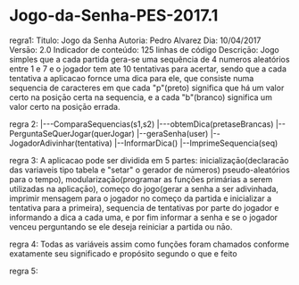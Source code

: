 # Jogo-da-Senha-PES-2017.1

regra1: Titulo: Jogo da Senha
        Autoria: Pedro Alvarez
        Dia: 10/04/2017
        Versāo: 2.0
        Indicador de conteúdo: 125 linhas de código
        Descriçāo: Jogo simples que a cada partida gera-se uma sequência de 4 numeros aleatórios entre 1 e 7 e o jogador tem ate
 10 tentativas para acertar, sendo que a cada tentativa a aplicacao fornce uma dica para ele, que consiste numa sequencia de
 caracteres em que cada "p"(preto) significa que há um valor certo na posiçāo certa na sequencia, e a cada "b"(branco) significa
 um valor certo na posiçāo errada. 
 
 regra 2: |---ComparaSequencias(s1,s2)
          |---obtemDica(pretaseBrancas)
          |-- PerguntaSeQuerJogar(querJogar)
          |--geraSenha(user)
          |--JogadorAdivinhar(tentativa)
          |--InformarDica()
          |--ImprimeSequencia(seq)
         
regra 3: A aplicacao pode ser dividida em 5 partes: inicializaçāo(declaracāo das variaveis tipo tabela e "setar" o gerador de números)
pseudo-aleatórios para o tempo), modularizaçāo(programar as funções primárias a serem utilizadas na aplicaçāo), começo do jogo(gerar 
a senha a ser adivinhada, imprimir mensagem para o jogador no começo da partida e inicializar a tentativa para a primeira), sequencia de tentativas
por parte do jogador e informando a dica a cada uma, e por fim informar a senha e se o jogador venceu perguntando se ele deseja reiniciar
a partida ou nāo.

regra 4: Todas as variáveis assim como funções foram chamados conforme exatamente seu significado e propósito segundo o que e feito

regra 5:
          
          
